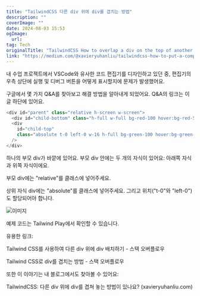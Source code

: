 ```yaml
---
title: "TailwindCSS 다른 div 위에 div를 겹치는 방법"
description: ""
coverImage: ""
date: 2024-08-03 15:53
ogImage: 
  url: 
tag: Tech
originalTitle: "TailwindCSS How to overlap a div on the top of another div"
link: "https://medium.com/@xavieryuhanliu/tailwindcss-how-to-put-a-component-on-the-top-of-another-component-eb236c8196ce"
---
```




내 수업 프로젝트에서 VSCode와 유사한 코드 편집기를 디자인하고 있던 중, 편집기의 우측 상단에 실행 및 디버그 버튼을 어떻게 표시할지에 문제가 발생했어요.

구글에서 몇 가지 Q&A를 찾아보고 해결 방법을 알아내게 되었어요. Q&A의 링크는 이 글 하단에 있어요.

```js
<div id="parent" class="relative h-screen w-screen">
  <div id="child-bottom" class="h-full w-full bg-red-100 hover:bg-red-500" />
  <div
    id="child-top"
    class="absolute t-0 left-0 w-16 h-full bg-green-100 hover:bg-green-500"
  />
</div>
```

하나의 부모 div가 바깥에 있어요. 부모 div 안에는 두 개의 자식이 있어요: 아래쪽 자식과 위쪽 자식이에요.

<div class="content-ad"></div>

부모 div에는 "relative"를 클래스에 넣어주세요.

상위 자식 div에는 "absolute"를 클래스에 넣어주세요. 그리고 위치("t-0"와 "left-0")도 할당되어야 합니다.

![이미지](/assets/img/TailwindCSSHowtooverlapadivonthetopofanotherdiv_0.png)

예제 코드는 Tailwind Play에서 확인할 수 있습니다.

<div class="content-ad"></div>

유용한 링크:

Tailwind CSS를 사용하여 다른 div 위에 div 배치하기 - 스택 오버플로우

Tailwind CSS로 div를 겹치는 방법 - 스택 오버플로우

또한 이 이야기는 내 블로그에서도 찾아볼 수 있어요:

<div class="content-ad"></div>

TailwindCSS: 다른 div 위에 div를 겹쳐 놓는 방법이 있나요? (xavieryuhanliu.com)
